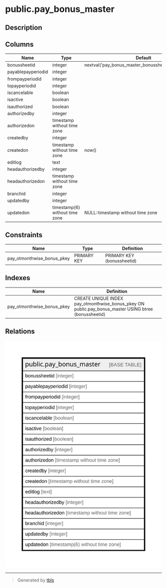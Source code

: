 # public.pay_bonus_master

## Description

## Columns

| Name | Type | Default | Nullable | Children | Parents | Comment |
| ---- | ---- | ------- | -------- | -------- | ------- | ------- |
| bonussheetid | integer | nextval('pay_bonus_master_bonussheetid_seq'::regclass) | false |  |  |  |
| payablepayperiodid | integer |  | true |  |  |  |
| frompayperiodid | integer |  | true |  |  |  |
| topayperiodid | integer |  | true |  |  |  |
| iscancelable | boolean |  | true |  |  |  |
| isactive | boolean |  | true |  |  |  |
| isauthorized | boolean |  | true |  |  |  |
| authorizedby | integer |  | true |  |  |  |
| authorizedon | timestamp without time zone |  | true |  |  |  |
| createdby | integer |  | true |  |  |  |
| createdon | timestamp without time zone | now() | true |  |  |  |
| editlog | text |  | true |  |  |  |
| headauthorizedby | integer |  | true |  |  |  |
| headauthorizedon | timestamp without time zone |  | true |  |  |  |
| branchid | integer |  | true |  |  |  |
| updatedby | integer |  | true |  |  |  |
| updatedon | timestamp(6) without time zone | NULL::timestamp without time zone | true |  |  |  |

## Constraints

| Name | Type | Definition |
| ---- | ---- | ---------- |
| pay_otmonthwise_bonus_pkey | PRIMARY KEY | PRIMARY KEY (bonussheetid) |

## Indexes

| Name | Definition |
| ---- | ---------- |
| pay_otmonthwise_bonus_pkey | CREATE UNIQUE INDEX pay_otmonthwise_bonus_pkey ON public.pay_bonus_master USING btree (bonussheetid) |

## Relations

![er](public.pay_bonus_master.svg)

---

> Generated by [tbls](https://github.com/k1LoW/tbls)
